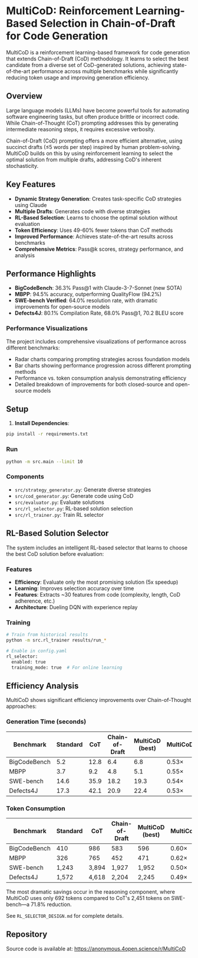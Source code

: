 # MultiCoD: Reinforcement Learning-Based Selection in Chain-of-Draft for Code Generation

MultiCoD is a reinforcement learning-based framework for code generation that extends Chain-of-Draft (CoD) methodology. It learns to select the best candidate from a diverse set of CoD-generated solutions, achieving state-of-the-art performance across multiple benchmarks while significantly reducing token usage and improving generation efficiency.

## Overview

Large language models (LLMs) have become powerful tools for automating software engineering tasks, but often produce brittle or incorrect code. While Chain-of-Thought (CoT) prompting addresses this by generating intermediate reasoning steps, it requires excessive verbosity.

Chain-of-Draft (CoD) prompting offers a more efficient alternative, using succinct drafts (≤5 words per step) inspired by human problem-solving. MultiCoD builds on this by using reinforcement learning to select the optimal solution from multiple drafts, addressing CoD's inherent stochasticity.

## Key Features

- **Dynamic Strategy Generation**: Creates task-specific CoD strategies using Claude
- **Multiple Drafts**: Generates code with diverse strategies
- **RL-Based Selection**: Learns to choose the optimal solution without evaluation
- **Token Efficiency**: Uses 49-60% fewer tokens than CoT methods
- **Improved Performance**: Achieves state-of-the-art results across benchmarks
- **Comprehensive Metrics**: Pass@k scores, strategy performance, and analysis

## Performance Highlights

- **BigCodeBench**: 36.3% Pass@1 with Claude-3-7-Sonnet (new SOTA)
- **MBPP**: 94.5% accuracy, outperforming QualityFlow (94.2%)
- **SWE-bench Verified**: 64.0% resolution rate, with dramatic improvements for open-source models
- **Defects4J**: 80.1% Compilation Rate, 68.0% Pass@1, 70.2 BLEU score

### Performance Visualizations

The project includes comprehensive visualizations of performance across different benchmarks:

- Radar charts comparing prompting strategies across foundation models
- Bar charts showing performance progression across different prompting methods
- Performance vs. token consumption analysis demonstrating efficiency
- Detailed breakdown of improvements for both closed-source and open-source models

## Setup

1. **Install Dependencies**:
```bash
pip install -r requirements.txt
```

### Run
```bash
python -m src.main --limit 10
```

### Components
- `src/strategy_generator.py`: Generate diverse strategies
- `src/cod_generator.py`: Generate code using CoD
- `src/evaluator.py`: Evaluate solutions
- `src/rl_selector.py`: RL-based solution selection
- `src/rl_trainer.py`: Train RL selector

## RL-Based Solution Selector

The system includes an intelligent RL-based selector that learns to choose the best CoD solution before evaluation:

### Features
- **Efficiency**: Evaluate only the most promising solution (5x speedup)
- **Learning**: Improves selection accuracy over time
- **Features**: Extracts ~30 features from code (complexity, length, CoD adherence, etc.)
- **Architecture**: Dueling DQN with experience replay

### Training
```bash
# Train from historical results
python -m src.rl_trainer results/run_*

# Enable in config.yaml
rl_selector:
  enabled: true
  training_mode: true  # For online learning
```

## Efficiency Analysis

MultiCoD shows significant efficiency improvements over Chain-of-Thought approaches:

### Generation Time (seconds)
| Benchmark | Standard | CoT | Chain-of-Draft | MultiCoD (best) | MultiCoD/CoT |
|-----------|----------|-----|----------------|-----------------|--------------|
| BigCodeBench | 5.2 | 12.8 | 6.4 | 6.8 | 0.53× |
| MBPP | 3.7 | 9.2 | 4.8 | 5.1 | 0.55× |
| SWE-bench | 14.6 | 35.9 | 18.2 | 19.3 | 0.54× |
| Defects4J | 17.3 | 42.1 | 20.9 | 22.4 | 0.53× |

### Token Consumption
| Benchmark | Standard | CoT | Chain-of-Draft | MultiCoD (best) | MultiCoD/CoT |
|-----------|----------|-----|----------------|-----------------|--------------|
| BigCodeBench | 410 | 986 | 583 | 596 | 0.60× |
| MBPP | 326 | 765 | 452 | 471 | 0.62× |
| SWE-bench | 1,243 | 3,894 | 1,927 | 1,952 | 0.50× |
| Defects4J | 1,572 | 4,618 | 2,204 | 2,245 | 0.49× |

The most dramatic savings occur in the reasoning component, where MultiCoD uses only 692 tokens compared to CoT's 2,451 tokens on SWE-bench—a 71.8% reduction.

See `RL_SELECTOR_DESIGN.md` for complete details.

## Repository

Source code is available at: https://anonymous.4open.science/r/MultiCoD